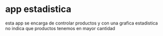 # app estadistica

esta app se encarga de controlar productos y con una grafica estadistica no indica que productos tenemos en mayor cantidad
